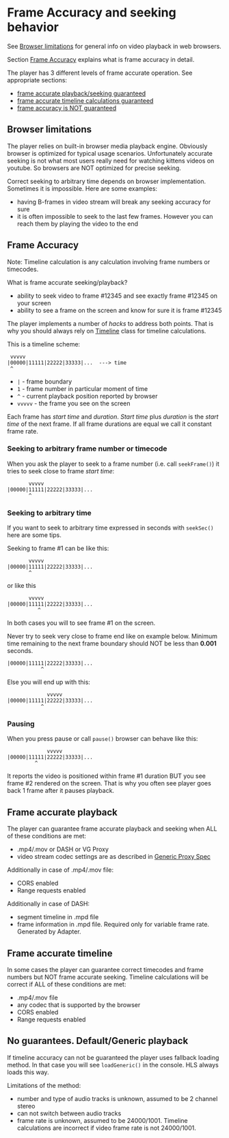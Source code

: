 # Frame Accuracy and seeking behavior

See [Browser limitations](#FrameAccuracy_browser) for general info on video playback in web browsers.

Section [Frame Accuracy](#FrameAccuracy_explained) explains what is frame accuracy in detail.

The player has 3 different levels of frame accurate operation. See appropriate sections:

- [frame accurate playback/seeking guaranteed](#FrameAccuracy_accurate)
- [frame accurate timeline calculations guaranteed](#FrameAccuracy_timeline)
- [frame accuracy is NOT guaranteed](#FrameAccuracy_generic)

## <a id="FrameAccuracy_browser"></a> Browser limitations

The player relies on built-in browser media playback engine.
Obviously browser is optimized for typical usage scenarios.
Unfortunately accurate seeking is not what most users really need for watching kittens videos on youtube.
So browsers are NOT optimized for precise seeking.

Correct seeking to arbitrary time depends on browser implementation.
Sometimes it is impossible. Here are some examples:

- having B-frames in video stream will break any seeking accuracy for sure
- it is often impossible to seek to the last few frames. However you can reach them by playing the video to the end


## <a id="FrameAccuracy_explained"></a> Frame Accuracy

Note: Timeline calculation is any calculation involving frame numbers or timecodes.

What is frame accurate seeking/playback?

- ability to seek video to frame #12345 and see exactly frame #12345 on your screen
- ability to see a frame on the screen and know for sure it is frame #12345

The player implements a number of _hacks_ to address both points.
That is why you should always rely on [Timeline](Player.md#Player_getTimeline) class for timeline calculations.

This is a timeline scheme:
```
 vvvvv
|00000|11111|22222|33333|...  ---> time
 ^
```
- `|` - frame boundary
- `1` - frame number in particular moment of time
- `^` - current playback position reported by browser
- `vvvvv` - the frame you see on the screen

Each frame has *start time* and *duration*. *Start time* plus *duration* is the *start time* of the next frame.
If all frame durations are equal we call it constant frame rate.

### Seeking to arbitrary frame number or timecode

When you ask the player to seek to a frame number (i.e. call `seekFrame()`) it tries to seek close to frame *start time*:
```
       vvvvv
|00000|11111|22222|33333|...
       ^
```

### Seeking to arbitrary time

If you want to seek to arbitrary time expressed in seconds with `seekSec()` here are some tips.


Seeking to frame #1 can be like this:
```
       vvvvv
|00000|11111|22222|33333|...
       ^
```
or like this
```
       vvvvv
|00000|11111|22222|33333|...
          ^
```
In both cases you will to see frame #1 on the screen.

Never try to seek very close to frame end like on example below.
Minimum time remaining to the next frame boundary should NOT be less than **0.001** seconds.
```
|00000|11111|22222|33333|...
           ^
```
Else you will end up with this:
```
             vvvvv
|00000|11111|22222|33333|...
           ^
```

### Pausing

When you press pause or call `pause()` browser can behave like this:
```
             vvvvv
|00000|11111|22222|33333|...
         ^
```
It reports the video is positioned within frame #1 duration BUT you see frame #2 rendered on the screen.
That is why you often see player goes back 1 frame after it pauses playback.


## <a id="FrameAccuracy_accurate"></a> Frame accurate playback

The player can guarantee frame accurate playback and seeking when ALL of these conditions are met:

- .mp4/.mov or DASH or VG Proxy
- video stream codec settings are as described in [Generic Proxy Spec](VGProxySpec.md#GenericProxy_Codec)

Additionally in case of .mp4/.mov file:

- CORS enabled
- Range requests enabled

Additionally in case of DASH:

- segment timeline in .mpd file
- frame information in .mpd file. Required only for variable frame rate. Generated by Adapter.

## <a id="FrameAccuracy_timeline"></a> Frame accurate timeline

In some cases the player can guarantee correct timecodes and frame numbers but NOT frame accurate seeking.
Timeline calculations will be correct if ALL of these conditions are met:

- .mp4/.mov file
- any codec that is supported by the browser
- CORS enabled
- Range requests enabled


## <a id="FrameAccuracy_generic"></a> No guarantees. Default/Generic playback

If timeline accuracy can not be guaranteed the player uses fallback loading method.
In that case you will see `loadGeneric()` in the console. HLS always loads this way.

Limitations of the method:

- number and type of audio tracks is unknown, assumed to be 2 channel stereo
- can not switch between audio tracks
- frame rate is unknown, assumed to be 24000/1001. Timeline calculations are incorrect if video frame rate is not 24000/1001.
